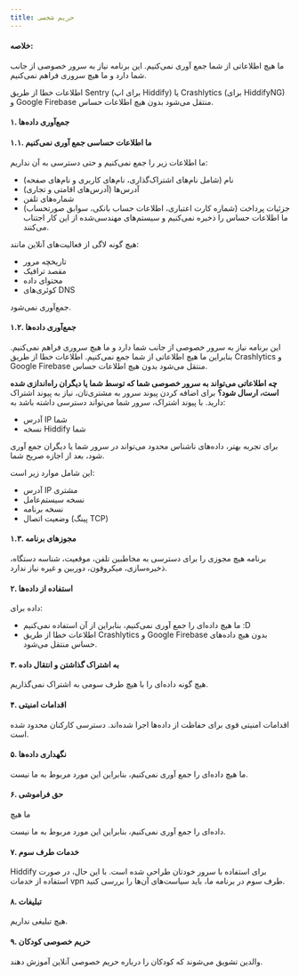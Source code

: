 ```yaml
---
title: حریم شخصی
---
```




#### خلاصه:

ما هیچ اطلاعاتی از شما جمع آوری نمی‌کنیم. این برنامه نیاز به سرور خصوصی از جانب شما دارد و ما هیچ سروری فراهم نمی‌کنیم.

اطلاعات خطا از طریق Sentry (برای اپ Hiddify) یا Crashlytics (برای HiddifyNG) و Google Firebase منتقل می‌شود بدون هیچ اطلاعات حساس.

#### ۱. جمع‌آوری داده‌ها

#### ۱.۱. ما اطلاعات حساسی جمع آوری نمی‌کنیم

ما اطلاعات زیر را جمع نمی‌کنیم و حتی دسترسی به آن نداریم:

- نام (شامل نام‌های اشتراک‌گذاری، نام‌های کاربری و نام‌های صفحه)
- آدرس‌ها (آدرس‌های اقامتی و تجاری)
- شماره‌های تلفن
- جزئیات پرداخت (شماره کارت اعتباری، اطلاعات حساب بانکی، سوابق صورتحساب)
  ما اطلاعات حساس را ذخیره نمی‌کنیم و سیستم‌های مهندسی‌شده از این کار اجتناب می‌کنند.

هیچ گونه لاگی از فعالیت‌های آنلاین مانند:

- تاریخچه مرور
- مقصد ترافیک
- محتوای داده
- کوئری‌های DNS

جمع‌آوری نمی‌شود.

#### ۱.۲. جمع‌آوری داده‌ها

این برنامه نیاز به سرور خصوصی از جانب شما دارد و ما هیچ سروری فراهم نمی‌کنیم. بنابراین ما هیچ اطلاعاتی از شما جمع نمی‌کنیم.
اطلاعات خطا از طریق Crashlytics و Google Firebase منتقل می‌شود بدون هیچ اطلاعات حساس.

**چه اطلاعاتی می‌تواند به سرور خصوصی شما که توسط شما یا دیگران راه‌اندازی شده است، ارسال شود؟**
برای اضافه کردن پیوند سرور به مشتری‌تان، نیاز به پیوند اشتراک دارید. با پیوند اشتراک، سرور شما می‌تواند دسترسی داشته باشد به:

- آدرس IP شما
- نسخه Hiddify شما

برای تجربه بهتر، داده‌های ناشناس محدود می‌تواند در سرور شما یا دیگران جمع آوری شود، بعد از اجازه صریح شما.

این شامل موارد زیر است:

- آدرس IP مشتری
- نسخه سیستم‌عامل
- نسخه برنامه
- وضعیت اتصال (پینگ TCP)

#### ۱.۳. مجوزهای برنامه

برنامه هیچ مجوزی را برای دسترسی به مخاطبین تلفن، موقعیت، شناسه دستگاه، ذخیره‌سازی، میکروفون، دوربین و غیره نیاز ندارد.

#### ۲. استفاده از داده‌ها

داده برای:

- ما هیچ داده‌ای را جمع آوری نمی‌کنیم، بنابراین از آن استفاده نمی‌کنیم :D
- اطلاعات خطا از طریق Crashlytics و Google Firebase بدون هیچ داده‌های حساس منتقل می‌شود.

#### ۳. به اشتراک گذاشتن و انتقال داده

هیچ گونه داده‌ای را با هیچ طرف سومی به اشتراک نمی‌گذاریم.

#### ۴. اقدامات امنیتی

اقدامات امنیتی قوی برای حفاظت از داده‌ها اجرا شده‌اند. دسترسی کارکنان محدود شده است.

#### ۵. نگهداری داده‌ها

ما هیچ داده‌ای را جمع آوری نمی‌کنیم، بنابراین این مورد مربوط به ما نیست.

#### ۶. حق فراموشی

ما هیچ

 داده‌ای را جمع آوری نمی‌کنیم، بنابراین این مورد مربوط به ما نیست.

#### ۷. خدمات طرف سوم

Hiddify برای استفاده با سرور خودتان طراحی شده است. با این حال، در صورت استفاده از خدمات vpn طرف سوم در برنامه ما، باید سیاست‌های آن‌ها را بررسی کنید.

#### ۸. تبلیغات

هیچ تبلیغی نداریم.

#### ۹. حریم خصوصی کودکان

والدین تشویق می‌شوند که کودکان را درباره حریم خصوصی آنلاین آموزش دهند.
